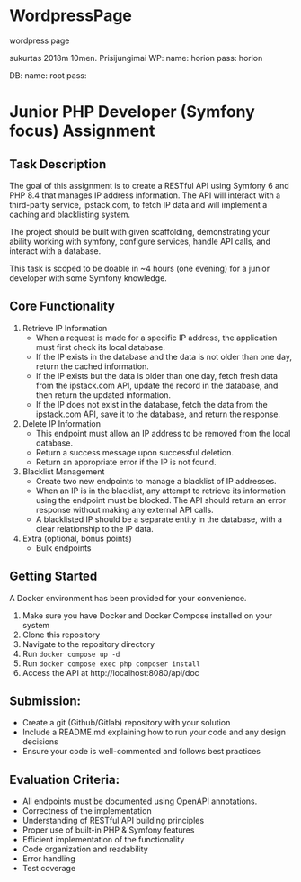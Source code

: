 # WordpressPage
wordpress page


sukurtas 2018m 10men. Prisijungimai 
WP:
name: horion
pass: horion

DB: 
name: root
pass: 

# Junior PHP Developer (Symfony focus) Assignment 

## Task Description
The goal of this assignment is to create a RESTful API using Symfony 6 and PHP 8.4 that manages IP address information. The API will interact with a third-party service, ipstack.com, to fetch IP data and will implement a caching and blacklisting system.

The project should be built with given scaffolding, demonstrating your ability working with symfony, configure services, handle API calls, and interact with a database.

This task is scoped to be doable in ~4 hours (one evening) for a junior developer with some Symfony knowledge.

## Core Functionality
1. Retrieve IP Information
    - When a request is made for a specific IP address, the application must first check its local database.
    - If the IP exists in the database and the data is not older than one day, return the cached information.
    - If the IP exists but the data is older than one day, fetch fresh data from the ipstack.com API, update the record in the database, and then return the updated information.
    - If the IP does not exist in the database, fetch the data from the ipstack.com API, save it to the database, and return the response.
2. Delete IP Information
    - This endpoint must allow an IP address to be removed from the local database.
    - Return a success message upon successful deletion.
    - Return an appropriate error if the IP is not found.
3. Blacklist Management
    - Create two new endpoints to manage a blacklist of IP addresses.
    - When an IP is in the blacklist, any attempt to retrieve its information using the endpoint must be blocked. The API should return an error response without making any external API calls.
    - A blacklisted IP should be a separate entity in the database, with a clear relationship to the IP data.
4. Extra (optional, bonus points)
   - Bulk endpoints
   
## Getting Started
A Docker environment has been provided for your convenience.

1. Make sure you have Docker and Docker Compose installed on your system
2. Clone this repository
3. Navigate to the repository directory
4. Run `docker compose up -d`
5. Run `docker compose exec php composer install`
6. Access the API at http://localhost:8080/api/doc

## Submission:
- Create a git (Github/Gitlab) repository with your solution
- Include a README.md explaining how to run your code and any design decisions
- Ensure your code is well-commented and follows best practices

## Evaluation Criteria:
- All endpoints must be documented using OpenAPI annotations.
- Correctness of the implementation
- Understanding of RESTful API building principles
- Proper use of built-in PHP & Symfony features
- Efficient implementation of the functionality
- Code organization and readability
- Error handling
- Test coverage
